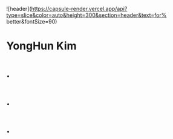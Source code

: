 ![header](https://capsule-render.vercel.app/api?type=slice&color=auto&height=300&section=header&text=for% better&fontSize=90)

# YongHun Kim
# .
# .
# .
